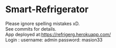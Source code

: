 # Smart-Refrigerator
Please ignore spelling mistakes xD.\
See commits for details.\
App deployed at:https://refrigerg.herokuapp.com/
\
Login : username: admin password: masion33

